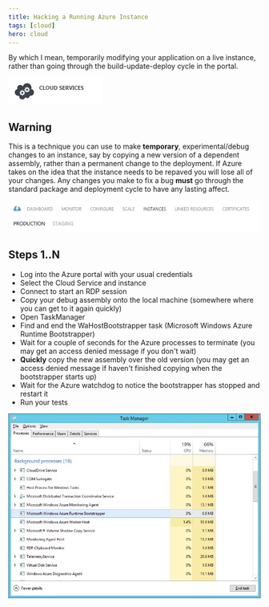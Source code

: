 ```yaml
---
title: Hacking a Running Azure Instance
tags: [cloud]
hero: cloud
---
```


By which I mean, temporarily modifying your application on a live instance, rather than
going through the build-update-deploy cycle in the portal.

![cloud service](/img/posts/hacking-a-running-azure-instance/cloud-service.webp "cloud service icon")

## Warning

This is a technique you can use to make **temporary**, experimental/debug changes to an instance,
say by copying a new version of a dependent assembly, rather than a permanent change to the
deployment. If Azure takes on the idea that the instance needs to be repaved you will lose all
of your changes. Any changes you make to fix a bug **must** go through the standard package
and deployment cycle to have any lasting affect.

![cloud service](/img/posts/hacking-a-running-azure-instance/cloud-service-instances.webp "portal instances header")

## Steps 1..N

- Log into the Azure portal with your usual credentials
- Select the Cloud Service and instance
- Connect to start an RDP session
- Copy your debug assembly onto the local machine (somewhere where you can get to it again quickly)
- Open TaskManager
- Find and end the WaHostBootstrapper task (Microsoft Windows Azure Runtime Bootstrapper)
- Wait for a couple of seconds for the Azure processes to terminate (you may get an access denied message if you don't wait)
- **Quickly** copy the new assembly over the old version (you may get an access denied message if haven't finished copying when the bootstrapper starts up)
- Wait for the Azure watchdog to notice the bootstrapper has stopped and restart it
- Run your tests

![task manager](/img/posts/hacking-a-running-azure-instance/task-manager.webp "task manager screenshot")
